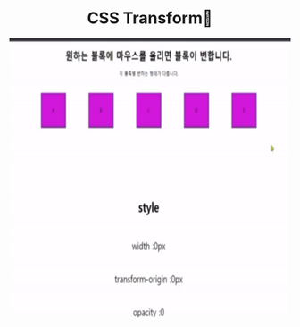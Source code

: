 

<h1 align="center">CSS Transform👋</h1>
<img style={margin-left: auto;
    margin-right: auto;} alt="사용방법" height="500" src="https://github.com/ChanhyukPark-Tech/WebProgramming/blob/main/InteractiveWeb/MyProject/CSS_Transform/CSS_transform.gif"/>


